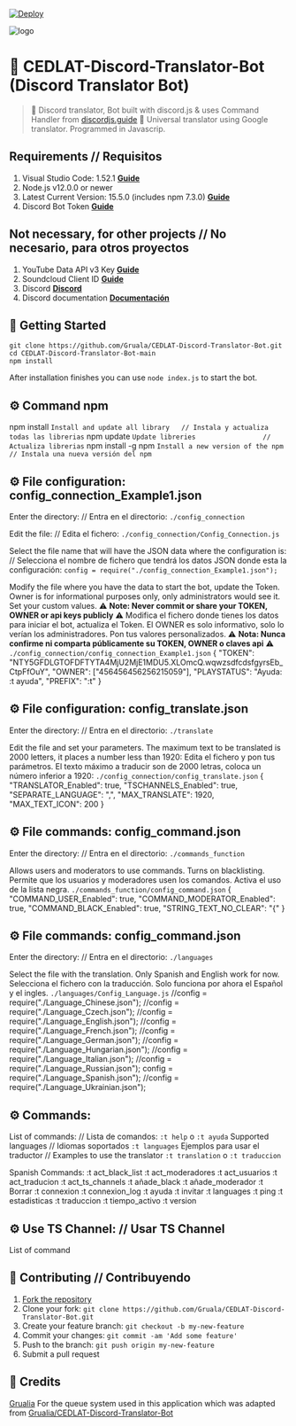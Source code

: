 [![Deploy](https://cedlat.org/)](https://github.com/Gruala/)

![logo](https://cedlat.org/wp-content/uploads/2019/06/cropped-LOGO-CEDLAT.png)

# 🤖 CEDLAT-Discord-Translator-Bot (Discord Translator Bot)
> 🤖 Discord translator, Bot built with discord.js & uses Command Handler from [discordjs.guide](https://discordjs.guide)
> 🤖 Universal translator using Google translator. Programmed in Javascrip.


## Requirements // Requisitos
1. Visual Studio Code: 1.52.1 **[Guide](https://code.visualstudio.com/Download)**
2. Node.js v12.0.0 or newer
3. Latest Current Version: 15.5.0 (includes npm 7.3.0) **[Guide](https://nodejs.org/en/download/current/)**
4. Discord Bot Token **[Guide](https://discordjs.guide/preparations/setting-up-a-bot-application.html#creating-your-bot)**

## Not necessary, for other projects // No necesario, para otros proyectos
1. YouTube Data API v3 Key **[Guide](https://developers.google.com/youtube/v3/getting-started)**  
2. Soundcloud Client ID **[Guide](https://github.com/zackradisic/node-soundcloud-downloader#client-id)**
3. Discord **[Discord](https://discord.js.org/#/)**
4. Discord documentation **[Documentación](https://discord.js.org/#/docs/main/stable/general/welcome)**


## 🚀 Getting Started

```
git clone https://github.com/Gruala/CEDLAT-Discord-Translator-Bot.git
cd CEDLAT-Discord-Translator-Bot-main
npm install
```
After installation finishes you can use `node index.js` to start the bot.


## ⚙️ Command npm
npm install               `Install and update all library   // Instala y actualiza todas las librerias`
npm update								`Update libreries                 // Actualiza librerias`
npm install -g npm        `Install a new version of the npm // Instala una nueva versión del npm`


## ⚙️ File configuration: config_connection_Example1.json
Enter the directory: // Entra en el directorio: 
`./config_connection`

Edit the file: // Edita el fichero: 
`./config_connection/Config_Connection.js`

Select the file name that will have the JSON data where the configuration is: // Selecciona el nombre de fichero que tendrá los datos JSON donde esta la configuración:
`config = require("./config_connection_Example1.json");`

Modify the file where you have the data to start the bot, update the Token. Owner is for informational purposes only, only administrators would see it. Set your custom values.
⚠️ **Note: Never commit or share your TOKEN, OWNER or api keys publicly** ⚠️
Modifica el fichero donde tienes los datos para iniciar el bot, actualiza el Token. El OWNER es solo informativo, solo lo verían los administradores. Pon tus valores personalizados. 
⚠️ **Nota: Nunca confirme ni comparta públicamente su TOKEN, OWNER o claves api** ⚠️
`./config_connection/config_connection_Example1.json`
{
    "TOKEN": "NTY5GFDLGTOFDFTYTA4MjU2MjE1MDU5.XLOmcQ.wqwzsdfcdsfgyrsEb_CtpFfOuY",
    "OWNER": ["456456456256215059"],
    "PLAYSTATUS": "Ayuda: :t ayuda",
    "PREFIX": ":t"
}


## ⚙️ File configuration: config_translate.json
Enter the directory: // Entra en el directorio: 
`./translate`

Edit the file and set your parameters. The maximum text to be translated is 2000 letters, it places a number less than 1920:
Edita el fichero y pon tus parámetros. El texto máximo a traducir son de 2000 letras, coloca un número inferior a 1920:
`./config_connection/config_translate.json`
{
 "TRANSLATOR_Enabled": true,
 "TSCHANNELS_Enabled": true,
 "SEPARATE_LANGUAGE": ",",
 "MAX_TRANSLATE": 1920,
 "MAX_TEXT_ICON": 200
}


## ⚙️ File commands: config_command.json
Enter the directory: // Entra en el directorio: 
`./commands_function`

Allows users and moderators to use commands. Turns on blacklisting.
Permite que los usuarios y  moderadores usen los comandos. Activa el uso de la lista negra.
`./commands_function/config_command.json`
{
 "COMMAND_USER_Enabled": true,
 "COMMAND_MODERATOR_Enabled": true,
 "COMMAND_BLACK_Enabled": true,
 "STRING_TEXT_NO_CLEAR": "{"
}


## ⚙️ File commands: config_command.json
Enter the directory: // Entra en el directorio: 
`./languages`

Select the file with the translation. Only Spanish and English work for now.
Selecciona el fichero con la traducción. Solo funciona por ahora el Español y el ingles.
`./languages/Config_Language.js`
  //config = require("./Language_Chinese.json");
  //config = require("./Language_Czech.json");
  //config = require("./Language_English.json");
  //config = require("./Language_French.json");
  //config = require("./Language_German.json");
  //config = require("./Language_Hungarian.json");
  //config = require("./Language_Italian.json");
  //config = require("./Language_Russian.json");
  config = require("./Language_Spanish.json");
  //config = require("./Language_Ukrainian.json");


## ⚙️ Commands: 
List of commands: // Lista de comandos: 
`:t help` o `:t ayuda`
Supported languages // Idiomas soportados
`:t languages`
Ejemplos para usar el traductor // Examples to use the translator
`:t translation` o `:t traduccion`

Spanish Commands:
:t act_black_list
:t act_moderadores
:t act_usuarios
:t act_traducion
:t act_ts_channels
:t añade_black
:t añade_moderador
:t Borrar
:t connexion
:t connexion_log
:t ayuda
:t invitar
:t languages
:t ping
:t estadisticas
:t traduccion
:t tiempo_activo
:t version


## ⚙️ Use TS Channel:  //  Usar TS Channel 
List of command


## 🤝 Contributing // Contribuyendo
1. [Fork the repository](https://github.com/Gruala/CEDLAT-Discord-Translator-Bot/fork)
2. Clone your fork: `git clone https://github.com/Gruala/CEDLAT-Discord-Translator-Bot.git`
3. Create your feature branch: `git checkout -b my-new-feature`
4. Commit your changes: `git commit -am 'Add some feature'`
5. Push to the branch: `git push origin my-new-feature`
6. Submit a pull request


## 📝 Credits
[Grualia](https://github.com/Gruala) For the queue system used in this application which was adapted from [Grualia/CEDLAT-Discord-Translator-Bot](https://github.com/Gruala)
